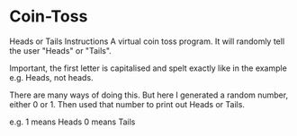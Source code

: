# Coin-Toss
Heads or Tails
Instructions
A virtual coin toss program. It will randomly tell the user "Heads" or "Tails".

Important, the first letter is capitalised and spelt exactly like in the example e.g. Heads, not heads.

There are many ways of doing this. But here I generated a random number, either 0 or 1. Then used that number to print out Heads or Tails.

e.g.
1 means Heads
0 means Tails

